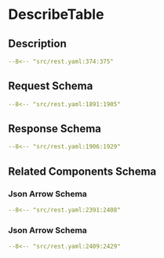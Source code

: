 # DescribeTable

## Description

```yaml
--8<-- "src/rest.yaml:374:375"
```

## Request Schema

```yaml
--8<-- "src/rest.yaml:1891:1905"
```
## Response Schema

```yaml
--8<-- "src/rest.yaml:1906:1929"
```

## Related Components Schema
### Json Arrow Schema

```yaml
--8<-- "src/rest.yaml:2391:2408"
```
### Json Arrow Schema

```yaml
--8<-- "src/rest.yaml:2409:2429"
```
